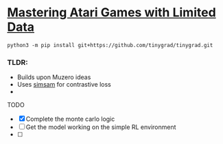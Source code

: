 # [Mastering Atari Games with Limited Data](https://arxiv.org/pdf/2111.00210.pdf)

```
python3 -m pip install git+https://github.com/tinygrad/tinygrad.git
```

### TLDR:
- Builds upon Muzero ideas
- Uses [simsam](https://arxiv.org/pdf/2011.10566.pdf) for contrastive loss
- 

TODO
- [X] Complete the monte carlo logic
- [ ] Get the model working on the simple RL environment
- [ ] 
